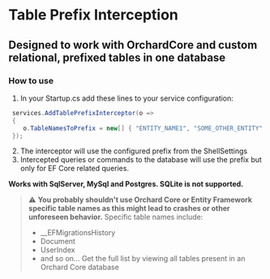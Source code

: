 # Table Prefix Interception
## Designed to work with OrchardCore and custom relational, prefixed tables in one database
### How to use

1. In your Startup.cs add these lines to your service configuration:
```csharp
 services.AddTablePrefixInterceptor(o =>
 {
    o.TableNamesToPrefix = new[] { "ENTITY_NAME1", "SOME_OTHER_ENTITY" };
 });
```

2. The interceptor will use the configured prefix from the ShellSettings 
3. Intercepted queries or commands to the database will use the prefix but only for EF Core related queries.

**Works with SqlServer, MySql and Postgres. SQLite is not supported.**

> :warning: **You probably shouldn't use Orchard Core or Entity Framework specific table names as this might lead to
> crashes or other unforeseen behavior.** 
> Specific table names include:
> - __EFMigrationsHistory
> - Document
> - UserIndex
> - and so on...
> Get the full list by viewing all tables present in an Orchard Core database




